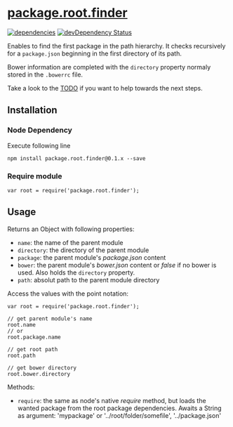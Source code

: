 # [package.root.finder](https://github.com/luscus/package.root.finder)
[![dependencies](https://david-dm.org/luscus/package.root.finder.png)](https://david-dm.org/luscus/package.root.finder)
[![devDependency Status](https://david-dm.org/luscus/package.root.finder/dev-status.svg?theme=shields.io)](https://david-dm.org/luscus/package.root.finder#info=devDependencies)

Enables to find the first package in the path hierarchy.
It checks recursively for a `package.json` beginning in the first directory of its path.

Bower information are completed with the `directory` property normaly stored in the `.bowerrc` file.


Take a look to the [TODO](https://github.com/luscus/package.root.finder/blob/master/TODO.md) if you want to help towards the next steps.



## Installation

### Node Dependency

Execute following line

    npm install package.root.finder@0.1.x --save


### Require module

    var root = require('package.root.finder');


## Usage

Returns an Object with following properties:

* `name`: the name of the parent module
* `directory`: the directory of the parent module
* `package`: the parent module's *package.json* content
* `bower`: the parent module's *bower.json* content or *false* if no bower is used. Also holds the `directory` property.
* `path`: absolut path to the parent module directory

Access the values with the point notation:

    var root = require('package.root.finder');

    // get parent module's name
    root.name
    // or
    root.package.name

    // get root path
    root.path

    // get bower directory
    root.bower.directory

Methods:

* `require`: the same as node's native *require* method, but loads the wanted package from the root package dependencies. Awaits a String as argument: 'mypackage' or '../root/folder/somefile',  '../package.json'
